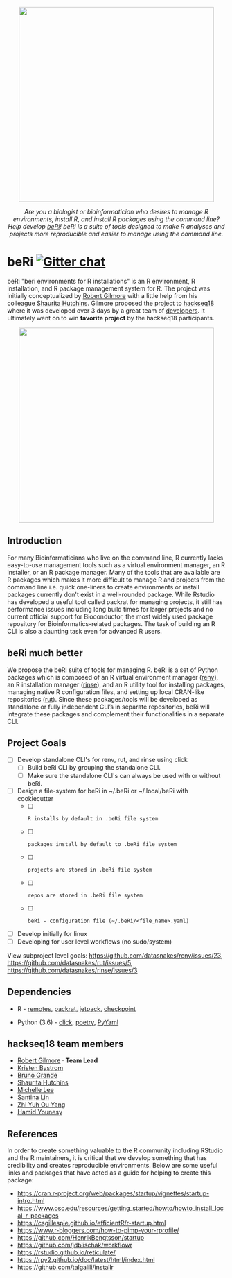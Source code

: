 <p align="center"><a href="https://www.getberi.site/"><img src="https://user-images.githubusercontent.com/20953530/43921054-48163858-9be0-11e8-8ddb-385e1cd9c056.jpg" width=450></a></p>

<p align="center"><i>Are you a biologist or bioinformatician who desires to manage R environments, install R, and install R packages using the command line? Help develop <a href="https://github.com/datasnakes/beRi">beRi</a>! beRi is a suite of tools designed to make R analyses and projects more reproducible and easier to manage using the command line.</i></p>

# beRi  [![Gitter chat](https://badges.gitter.im/CRANbeRi/Lobby.svg)](https://gitter.im/CRANbeRi/Lobby)

beRi "beri environments for R installations" is an R environment, R installation, and R package management system for R. The project was initially conceptualized by [Robert Gilmore](https://github.com/grabear) with a little help from his colleague [Shaurita Hutchins](https://github.com/sdhutchins). Gilmore proposed the project to [hackseq18](https://www.hackseq.com/) where it was developed over 3 days by a great team of [developers](#hackseq18-team-members). It ultimately went on to win **favorite project** by the hackseq18 participants.

<p align="center"><img src="https://i.imgur.com/tkZEmS8.png" width=450></p>

## Introduction

For many Bioinformaticians who live on the command line, R currently lacks easy-to-use management tools such as a virtual environment manager, an R installer, or an R package manager. Many of the tools that are available are R packages which makes it more difficult to manage R and projects from the command line i.e. quick one-liners to create environments or install packages currently don't exist in a well-rounded package. While Rstudio has developed a useful tool called packrat for managing projects, it still has performance issues including long build times for larger projects and no current official support for Bioconductor, the most widely used package repository for Bioinformatics-related packages. The task of building an R CLI is also a daunting task even for advanced R users.

## beRi much better

We propose the beRi suite of tools for managing R. beRi is a set of Python packages which is composed of an R virtual environment manager ([renv](https://github.com/datasnakes/renv)), an R installation manager ([rinse](https://github.com/datasnakes/rinse)), and an R utility tool for installing packages, managing native R configuration files, and setting up local CRAN-like repositories ([rut](https://github.com/datasnakes/rut)). Since these packages/tools will be developed as standalone or fully independent CLI’s in separate repositories, beRi will integrate these packages and complement their functionalities in a separate CLI.

## Project Goals

- [ ] Develop standalone CLI's for renv, rut, and rinse using click
    - [ ] Build beRi CLI by grouping the standalone CLI.
    - [ ] Make sure the standalone CLI's can always be used with or without beRi.
- [ ] Design a file-system for beRi in ~/.beRi or ~/.local/beRi with cookiecutter
    - [ ]     R installs by default in .beRi file system
    - [ ]     packages install by default to .beRi file system
    - [ ]     projects are stored in .beRi file system
    - [ ]     repos are stored in .beRi file system
    - [ ]     beRi - configuration file (~/.beRi/<file_name>.yaml)
- [ ] Develop initially for linux
- [ ] Developing for user level workflows (no sudo/system)

View subproject level goals: https://github.com/datasnakes/renv/issues/23, https://github.com/datasnakes/rut/issues/5, https://github.com/datasnakes/rinse/issues/3

## Dependencies

*  R - [remotes](https://github.com/r-lib/remotes), [packrat](https://github.com/rstudio/packrat), [jetpack](https://github.com/datasnakes/jetpack), [checkpoint](https://github.com/RevolutionAnalytics/checkpoint)
   
* Python (3.6) - [click](https://github.com/pallets/click), [poetry](https://github.com/sdispater/poetry), [PyYaml](http://pyyaml.org/wiki/PyYAMLDocumentation)

## hackseq18 team members

* [Robert Gilmore](https://github.com/grabear) · **Team Lead**
* [Kristen Bystrom](https://github.com/ksbystrom)
* [Bruno Grande](https://github.com/scientificbruno)
* [Shaurita Hutchins](https://github.com/sdhutchins)
* [Michelle Lee](https://github.com/bitttyyyy)
* [Santina Lin](https://github.com/santina)
* [Zhi Yuh Ou Yang](https://github.com/ZhiYuh)
* [Hamid Younesy](https://github.com/hyounesy)

## References

In order to create something valuable to the R community including RStudio and the R maintainers, it is critical that we develop something that has credibility and creates reproducible environments. Below are some useful links and packages that have acted as a guide for helping to create this package:

  * https://cran.r-project.org/web/packages/startup/vignettes/startup-intro.html
  * https://www.osc.edu/resources/getting_started/howto/howto_install_local_r_packages
  * https://csgillespie.github.io/efficientR/r-startup.html
  * https://www.r-bloggers.com/how-to-pimp-your-rprofile/
  * https://github.com/HenrikBengtsson/startup
  * https://github.com/jdblischak/workflowr
  * https://rstudio.github.io/reticulate/
  * https://rpy2.github.io/doc/latest/html/index.html
  * https://github.com/talgalili/installr
